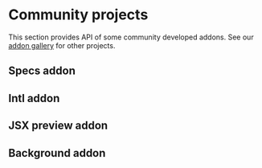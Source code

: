 # Community projects

This section provides API of some community developed addons. See our [addon gallery](#addons) for other projects.

## Specs addon

## Intl addon

## JSX preview addon

## Background addon
